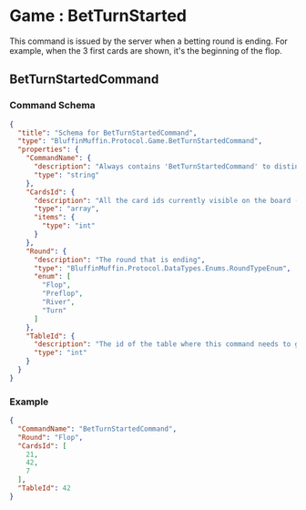 # Game : BetTurnStarted

This command is issued by the server when a betting round is ending. For example, when the 3 first cards are shown, it's the beginning of the flop.

## BetTurnStartedCommand

### Command Schema

```json
{
  "title": "Schema for BetTurnStartedCommand",
  "type": "BluffinMuffin.Protocol.Game.BetTurnStartedCommand",
  "properties": {
    "CommandName": {
      "description": "Always contains 'BetTurnStartedCommand' to distinguish the command from others.",
      "type": "string"
    },
    "CardsId": {
      "description": "All the card ids currently visible on the board (Preflop: empty, flop: 3 cars, turn: 4 cards, river: 5 cards)",
      "type": "array",
      "items": {
        "type": "int"
      }
    },
    "Round": {
      "description": "The round that is ending",
      "type": "BluffinMuffin.Protocol.DataTypes.Enums.RoundTypeEnum",
      "enum": [
        "Flop",
        "Preflop",
        "River",
        "Turn"
      ]
    },
    "TableId": {
      "description": "The id of the table where this command needs to go",
      "type": "int"
    }
  }
}
```

### Example

```json
{
  "CommandName": "BetTurnStartedCommand",
  "Round": "Flop",
  "CardsId": [
    21,
    42,
    7
  ],
  "TableId": 42
}
```


